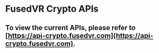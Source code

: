# FusedVR Crypto APIs

## To view the current APIs, please refer to [https://api-crypto.fusedvr.com](https://api-crypto.fusedvr.com).

<script>
window.location.href = 'https://api-crypto.fusedvr.com';
</script>